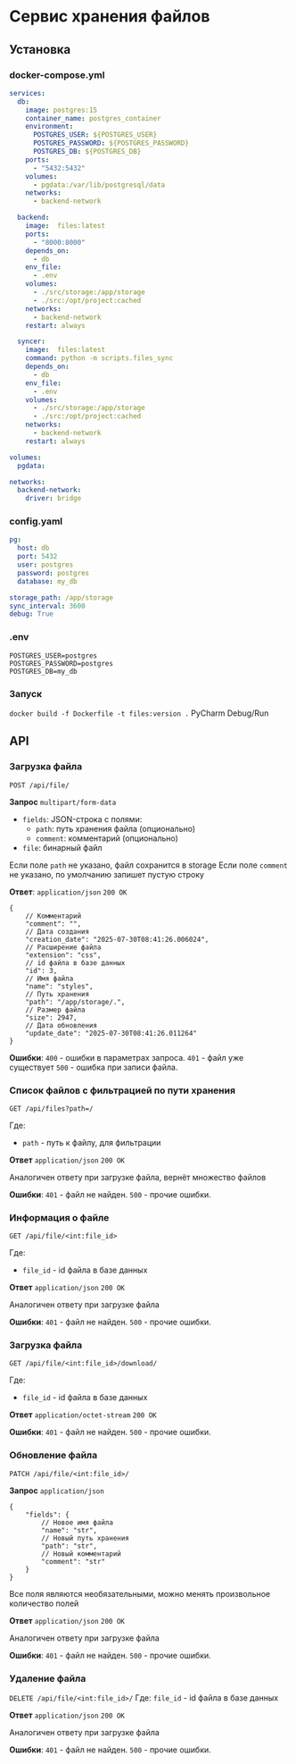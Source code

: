 # Сервис хранения файлов

## Установка

### docker-compose.yml

```yaml
services:
  db:
    image: postgres:15
    container_name: postgres_container
    environment:
      POSTGRES_USER: ${POSTGRES_USER}
      POSTGRES_PASSWORD: ${POSTGRES_PASSWORD}
      POSTGRES_DB: ${POSTGRES_DB}
    ports:
      - "5432:5432"
    volumes:
      - pgdata:/var/lib/postgresql/data
    networks:
      - backend-network

  backend:
    image:  files:latest
    ports:
      - "8000:8000"
    depends_on:
      - db
    env_file:
      - .env
    volumes:
      - ./src/storage:/app/storage
      - ./src:/opt/project:cached
    networks:
      - backend-network
    restart: always

  syncer:
    image:  files:latest
    command: python -m scripts.files_sync
    depends_on:
      - db
    env_file:
      - .env
    volumes:
      - ./src/storage:/app/storage
      - ./src:/opt/project:cached
    networks:
      - backend-network
    restart: always

volumes:
  pgdata:

networks:
  backend-network:
    driver: bridge
```

### config.yaml
```yaml
pg:
  host: db
  port: 5432
  user: postgres
  password: postgres
  database: my_db

storage_path: /app/storage
sync_interval: 3600
debug: True

```

### .env
```dotenv
POSTGRES_USER=postgres
POSTGRES_PASSWORD=postgres
POSTGRES_DB=my_db
```

### Запуск
`docker build -f Dockerfile -t files:version .`
PyCharm Debug/Run 

## API

### Загрузка файла

`POST /api/file/`

**Запрос** `multipart/form-data`
- `fields`: JSON-строка с полями:
  - `path`: путь хранения файла (опционально)
  - `comment`: комментарий (опционально)
- `file`: бинарный файл

Если поле `path` не указано, файл сохранится в storage
Если поле `comment` не указано, по умолчанию запишет пустую строку

**Ответ**: `application/json` `200 OK`

```json5
{
    // Комментарий
    "comment": "",
    // Дата создания
    "creation_date": "2025-07-30T08:41:26.006024",
    // Расширение файла
    "extension": "css",
    // id файла в базе данных
    "id": 3,
    // Имя файла
    "name": "styles",
    // Путь хранения
    "path": "/app/storage/.",
    // Размер файла
    "size": 2947,
    // Дата обновления
    "update_date": "2025-07-30T08:41:26.011264"
}
```

**Ошибки**:
`400` - ошибки в параметрах запроса.
`401` - файл уже существует
`500` - ошибка при записи файла.

### Список файлов с фильтрацией по пути хранения

`GET /api/files?path=/`

Где:
* `path` - путь к файлу, для фильтрации

**Ответ** `application/json` `200 OK`

Аналогичен ответу при загрузке файла, вернёт множество файлов

**Ошибки**:
`401` - файл не найден.
`500` - прочие ошибки.

### Информация о файле

`GET /api/file/<int:file_id>`

Где:
* `file_id` - id файла в базе данных

**Ответ** `application/json` `200 OK`

Аналогичен ответу при загрузке файла

**Ошибки**:
`401` - файл не найден.
`500` - прочие ошибки.

### Загрузка файла

`GET /api/file/<int:file_id>/download/`

Где:
* `file_id` - id файла в базе данных

**Ответ** `application/octet-stream` `200 OK`

**Ошибки**:
`401` - файл не найден.
`500` - прочие ошибки.

### Обновление файла

`PATCH /api/file/<int:file_id>/`

**Запрос** `application/json`
```json5
{
    "fields": {
        // Новое имя файла
        "name": "str",
        // Новый путь хранения
        "path": "str",
        // Новый комментарий
        "comment": "str"
    }
}
```
Все поля являются необязательными, можно менять произвольное количество полей

**Ответ** `application/json` `200 OK`

Аналогичен ответу при загрузке файла

**Ошибки**:
`401` - файл не найден.
`500` - прочие ошибки.

### Удаление файла
`DELETE /api/file/<int:file_id>/`
Где:
`file_id` - id файла в базе данных

**Ответ** `application/json` `200 OK`

Аналогичен ответу при загрузке файла

**Ошибки**:
`401` - файл не найден.
`500` - прочие ошибки.
